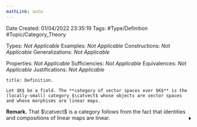 ```yaml
---
mathLink: auto
---
```


<div class="topSpace"></div>

Date Created: 01/04/2022 23:35:19
Tags: #Type/Definition #Topic/Category_Theory

Types: _Not Applicable_
Examples: _Not Applicable_
Constructions: _Not Applicable_
Generalizations: _Not Applicable_

Properties: _Not Applicable_
Sufficiencies: _Not Applicable_
Equivalences: _Not Applicable_
Justifications: _Not Applicable_

``` ad-Definition
title: Definition.

Let $K$ be a field. The **category of vector spaces over $K$** is the (locally-small) category $\catvect$ whose objects are vector spaces and whose morphisms are linear maps.

```

<b>Remark.</b> That $\catvect$ is a category follows from the fact that identities and compositions of linear maps are linear.<span style="float:right;">$\blacklozenge$</span>
